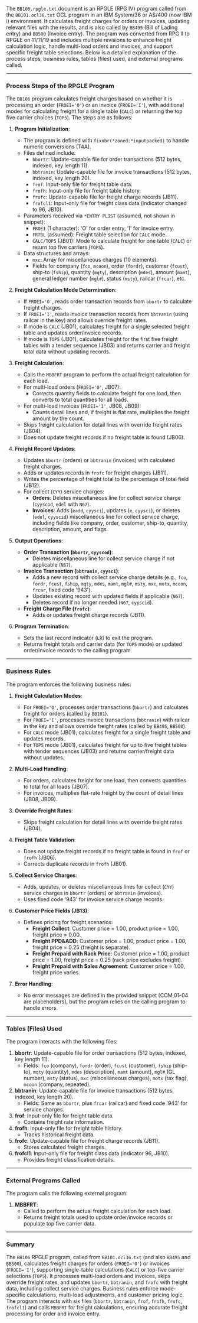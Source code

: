 The `BB106.rpgle.txt` document is an RPGLE (RPG IV) program called from the `BB101.ocl36.txt` OCL program in an IBM System/36 or AS/400 (now IBM i) environment. It calculates freight charges for orders or invoices, updating relevant files with the results, and is also called by `BB495` (Bill of Lading entry) and `BB500` (Invoice entry). The program was converted from RPG II to RPGLE on 11/11/19 and includes multiple revisions to enhance freight calculation logic, handle multi-load orders and invoices, and support specific freight table selections. Below is a detailed explanation of the process steps, business rules, tables (files) used, and external programs called.

---

### Process Steps of the RPGLE Program

The `BB106` program calculates freight charges based on whether it is processing an order (`FROEI='O'`) or an invoice (`FROEI='I'`), with additional modes for calculating freight for a single table (`CALC`) or returning the top five carrier choices (`TOP5`). The steps are as follows:

1. **Program Initialization**:
   - The program is defined with `fixnbr(*zoned:*inputpacked)` to handle numeric conversions (T4A).
   - Files defined include:
     - `bbortr`: Update-capable file for order transactions (512 bytes, indexed, key length 11).
     - `bbtranin`: Update-capable file for invoice transactions (512 bytes, indexed, key length 20).
     - `frof`: Input-only file for freight table data.
     - `frofh`: Input-only file for freight table history.
     - `frofc`: Update-capable file for freight charge records (JB11).
     - `frofcl1`: Input-only file for freight class data (indicator changed to 96, JB10).
   - Parameters received via `*ENTRY PLIST` (assumed, not shown in snippet):
     - `FROEI` (1 character): 'O' for order entry, 'I' for invoice entry.
     - `FRTBL` (assumed): Freight table selection for `CALC` mode.
     - `CALC/TOP5` (JB01): Mode to calculate freight for one table (`CALC`) or return top five carriers (`TOP5`).
   - Data structures and arrays:
     - `mxc`: Array for miscellaneous charges (10 elements).
     - Fields for company (`fco`, `mcoon`), order (`fordr`), customer (`fcust`), ship-to (`fship`), quantity (`mqty`), description (`mdes`), amount (`mamt`), general ledger number (`mgl#`), status (`msty`), railcar (`frcar`), etc.

2. **Freight Calculation Mode Determination**:
   - If `FROEI='O'`, reads order transaction records from `bbortr` to calculate freight charges.
   - If `FROEI='I'`, reads invoice transaction records from `bbtranin` (using railcar in the key) and allows override freight rates.
   - If mode is `CALC` (JB01), calculates freight for a single selected freight table and updates order/invoice records.
   - If mode is `TOP5` (JB01), calculates freight for the first five freight tables with a tender sequence (JB03) and returns carrier and freight total data without updating records.

3. **Freight Calculation**:
   - Calls the `MBBFRT` program to perform the actual freight calculation for each load.
   - For multi-load orders (`FROEI='O'`, JB07):
     - Corrects quantity fields to calculate freight for one load, then converts to total quantities for all loads.
   - For multi-load invoices (`FROEI='I'`, JB08, JB09):
     - Counts detail lines and, if freight is flat rate, multiplies the freight amount by the count.
   - Skips freight calculation for detail lines with override freight rates (JB04).
   - Does not update freight records if no freight table is found (JB06).

4. **Freight Record Updates**:
   - Updates `bbortr` (orders) or `bbtranin` (invoices) with calculated freight charges.
   - Adds or updates records in `frofc` for freight charges (JB11).
   - Writes the percentage of freight total to the percentage of total field (JB12).
   - For collect (`CYY`) service charges:
     - **Orders**: Deletes miscellaneous line for collect service charge (`cyyscod`, `edel` with `N67`).
     - **Invoices**: Adds (`eadd`, `cyysci`), updates (`e`, `cyysci`), or deletes (`edel`, `cyyscid`) miscellaneous line for collect service charge, including fields like company, order, customer, ship-to, quantity, description, amount, and flags.

5. **Output Operations**:
   - **Order Transaction (`bbortr`, `cyyscod`)**:
     - Deletes miscellaneous line for collect service charge if not applicable (`N67`).
   - **Invoice Transaction (`bbtranin`, `cyysci`)**:
     - Adds a new record with collect service charge details (e.g., `fco`, `fordr`, `fcust`, `fship`, `mqty`, `mdes`, `mamt`, `mgl#`, `msty`, `mxc`, `motx`, `mcoon`, `frcar`, fixed code '943').
     - Updates existing record with updated fields if applicable (`N67`).
     - Deletes record if no longer needed (`N67`, `cyyscid`).
   - **Freight Charge File (`frofc`)**:
     - Adds or updates freight charge records (JB11).

6. **Program Termination**:
   - Sets the last record indicator (`LR`) to exit the program.
   - Returns freight totals and carrier data (for `TOP5` mode) or updated order/invoice records to the calling program.

---

### Business Rules

The program enforces the following business rules:

1. **Freight Calculation Modes**:
   - For `FROEI='O'`, processes order transactions (`bbortr`) and calculates freight for orders (called by `BB101`).
   - For `FROEI='I'`, processes invoice transactions (`bbtranin`) with railcar in the key and allows override freight rates (called by `BB495`, `BB500`).
   - For `CALC` mode (JB01), calculates freight for a single freight table and updates records.
   - For `TOP5` mode (JB01), calculates freight for up to five freight tables with tender sequences (JB03) and returns carrier/freight data without updates.

2. **Multi-Load Handling**:
   - For orders, calculates freight for one load, then converts quantities to total for all loads (JB07).
   - For invoices, multiplies flat-rate freight by the count of detail lines (JB08, JB09).

3. **Override Freight Rates**:
   - Skips freight calculation for detail lines with override freight rates (JB04).

4. **Freight Table Validation**:
   - Does not update freight records if no freight table is found in `frof` or `frofh` (JB06).
   - Corrects duplicate records in `frofh` (JB01).

5. **Collect Service Charges**:
   - Adds, updates, or deletes miscellaneous lines for collect (`CYY`) service charges in `bbortr` (orders) or `bbtranin` (invoices).
   - Uses fixed code '943' for invoice service charge records.

6. **Customer Price Fields (JB13)**:
   - Defines pricing for freight scenarios:
     - **Freight Collect**: Customer price = 1.00, product price = 1.00, freight price = 0.00.
     - **Freight PPD&ADD**: Customer price = 1.00, product price = 1.00, freight price = 0.25 (freight is separate).
     - **Freight Prepaid with Rack Price**: Customer price = 1.00, product price = 1.00, freight price = 0.25 (rack price excludes freight).
     - **Freight Prepaid with Sales Agreement**: Customer price = 1.00, freight price varies.

7. **Error Handling**:
   - No error messages are defined in the provided snippet (COM,01-04 are placeholders), but the program relies on the calling program to handle errors.

---

### Tables (Files) Used

The program interacts with the following files:

1. **bbortr**: Update-capable file for order transactions (512 bytes, indexed, key length 11).
   - Fields: `fco` (company), `fordr` (order), `fcust` (customer), `fship` (ship-to), `mqty` (quantity), `mdes` (description), `mamt` (amount), `mgl#` (GL number), `msty` (status), `mxc` (miscellaneous charges), `motx` (tax flag), `mcoon` (company, repeated).
2. **bbtranin**: Update-capable file for invoice transactions (512 bytes, indexed, key length 20).
   - Fields: Same as `bbortr`, plus `frcar` (railcar) and fixed code '943' for service charges.
3. **frof**: Input-only file for freight table data.
   - Contains freight rate information.
4. **frofh**: Input-only file for freight table history.
   - Tracks historical freight data.
5. **frofc**: Update-capable file for freight charge records (JB11).
   - Stores calculated freight charges.
6. **frofcl1**: Input-only file for freight class data (indicator 96, JB10).
   - Provides freight classification details.

---

### External Programs Called

The program calls the following external program:

1. **MBBFRT**:
   - Called to perform the actual freight calculation for each load.
   - Returns freight totals used to update order/invoice records or populate top five carrier data.

---

### Summary

The `BB106` RPGLE program, called from `BB101.ocl36.txt` (and also `BB495` and `BB500`), calculates freight charges for orders (`FROEI='O'`) or invoices (`FROEI='I'`), supporting single-table calculations (`CALC`) or top-five carrier selections (`TOP5`). It processes multi-load orders and invoices, skips override freight rates, and updates `bbortr`, `bbtranin`, and `frofc` with freight data, including collect service charges. Business rules enforce mode-specific calculations, multi-load adjustments, and customer pricing logic. The program interacts with six files (`bbortr`, `bbtranin`, `frof`, `frofh`, `frofc`, `frofcl1`) and calls `MBBFRT` for freight calculations, ensuring accurate freight processing for order and invoice entry.